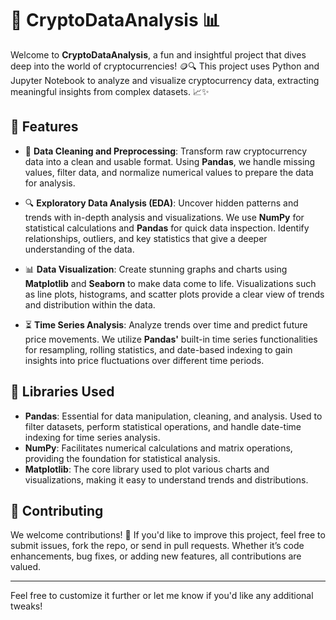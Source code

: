 # 🚀 CryptoDataAnalysis 📊

Welcome to **CryptoDataAnalysis**, a fun and insightful project that dives deep into the world of cryptocurrencies! 🪙🔍 This project uses Python and Jupyter Notebook to analyze and visualize cryptocurrency data, extracting meaningful insights from complex datasets. 📈✨

## 🌟 Features

- 🧹 **Data Cleaning and Preprocessing**: Transform raw cryptocurrency data into a clean and usable format. Using **Pandas**, we handle missing values, filter data, and normalize numerical values to prepare the data for analysis.
  
- 🔍 **Exploratory Data Analysis (EDA)**: Uncover hidden patterns and trends with in-depth analysis and visualizations. We use **NumPy** for statistical calculations and **Pandas** for quick data inspection. Identify relationships, outliers, and key statistics that give a deeper understanding of the data.

- 📊 **Data Visualization**: Create stunning graphs and charts using **Matplotlib** and **Seaborn** to make data come to life. Visualizations such as line plots, histograms, and scatter plots provide a clear view of trends and distribution within the data.

- ⏳ **Time Series Analysis**: Analyze trends over time and predict future price movements. We utilize **Pandas'** built-in time series functionalities for resampling, rolling statistics, and date-based indexing to gain insights into price fluctuations over different time periods.

## 🧰 Libraries Used

- **Pandas**: Essential for data manipulation, cleaning, and analysis. Used to filter datasets, perform statistical operations, and handle date-time indexing for time series analysis.
- **NumPy**: Facilitates numerical calculations and matrix operations, providing the foundation for statistical analysis.
- **Matplotlib**: The core library used to plot various charts and visualizations, making it easy to understand trends and distributions.

## 🤝 Contributing

We welcome contributions! 🎉 If you'd like to improve this project, feel free to submit issues, fork the repo, or send in pull requests. Whether it’s code enhancements, bug fixes, or adding new features, all contributions are valued.

---

Feel free to customize it further or let me know if you'd like any additional tweaks!

